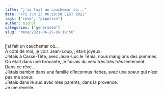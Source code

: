 ```yaml
---
title: "j'ai fait un cauchemar où..."
date: "Fri Jun 25 06:19:50 CEST 2021"
tags: ["reve", "pipotron"]
author: m1ch3l
categories: ["generated"]
slug: "reve/2021-06-25-06:19:50"
---
```


j'ai fait un cauchemar où...<br>
À côté de moi, je vois Jean-Loup, j’étais joyeux.<br>
J’étais à Casse-Tête, avec Jean-Luc le Ténia, nous mangions des pommes.<br>
On était dans une brocante, je faisais du velo très très très lentement.<br>
Dans ce rêve...<br>
J’étais bambin dans une famille d’inconnus riches, avec une soeur qui n’est pas ma soeur.<br>
J’étais dans le sud avec mes parents, dans la provence.<br>
Je me réveille.<br>
